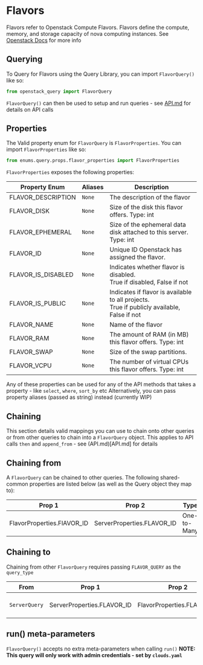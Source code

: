 # Flavors
Flavors refer to Openstack Compute Flavors. Flavors define the compute, memory, and storage capacity of nova computing instances.
See [Openstack Docs](https://docs.openstack.org/api-ref/compute/#flavors) for more info

## Querying

To Query for Flavors using the Query Library, you can import `FlavorQuery()` like so:

```python
from openstack_query import FlavorQuery
```

`FlavorQuery()` can then be used to setup and run queries - see [API.md](API.md) for details on API calls

## Properties

The Valid property enum for `FlavorQuery` is `FlavorProperties`. You can import `FlavorProperties` like so:

```python
from enums.query.props.flavor_properties import FlavorProperties
```

`FlavorProperties` exposes the following properties:

| Property Enum      | Aliases | Description                                                                                     |
|--------------------|---------|-------------------------------------------------------------------------------------------------|
| FLAVOR_DESCRIPTION | `None`  | The description of the flavor                                                                   |
| FLAVOR_DISK        | `None`  | Size of the disk this flavor offers. Type: int                                                  |
| FLAVOR_EPHEMERAL   | `None`  | Size of the ephemeral data disk attached to this server. Type: int                              |
| FLAVOR_ID          | `None`  | Unique ID Openstack has assigned the flavor.                                                    |
| FLAVOR_IS_DISABLED | `None`  | Indicates whether flavor is disabled. <br/>True if disabled, False if not                       |
| FLAVOR_IS_PUBLIC   | `None`  | Indicates if flavor is available to all projects. <br/>True if publicly available, False if not |
| FLAVOR_NAME        | `None`  | Name of the flavor                                                                              |
| FLAVOR_RAM         | `None`  | The amount of RAM (in MB) this flavor offers. Type: int                                         |
| FLAVOR_SWAP        | `None`  | Size of the swap partitions.                                                                    |
| FLAVOR_VCPU        | `None`  | The number of virtual CPUs this flavor offers. Type: int                                        |

Any of these properties can be used for any of the API methods that takes a property - like `select`, `where`, `sort_by` etc
Alternatively, you can pass property aliases (passed as string) instead (currently WIP)

## Chaining
This section details valid mappings you can use to chain onto other queries or from other queries to chain into a `FlavorQuery` object.
This applies to API calls `then` and `append_from` - see (API.md)[API.md] for details


## Chaining from
A `FlavorQuery` can be chained to other queries.
The following shared-common properties are listed below (as well as the Query object they map to):

| Prop 1                     | Prop 2                     | Type        | Maps                           | Documentation            |
|----------------------------|----------------------------|-------------|--------------------------------|--------------------------|
| FlavorProperties.FlAVOR_ID | ServerProperties.FLAVOR_ID | One-to-Many | `FlavorQuery` to `ServerQuery` | [SERVERS.md](SERVERS.md) |


## Chaining to
Chaining from other `FlavorQuery` requires passing `FLAVOR_QUERY` as the `query_type`

| From          | Prop 1                     | Prop 2                     | Type        | Documentation            |
|---------------|----------------------------|----------------------------|-------------|--------------------------|
| `ServerQuery` | ServerProperties.FLAVOR_ID | FlavorProperties.FLAVOR_ID | Many-to-One | [SERVERS.md](SERVERS.md) |


## run() meta-parameters

`FlavorQuery()` accepts no extra meta-parameters when calling `run()`
**NOTE: This query will only work with admin credentials - set by `clouds.yaml`**
